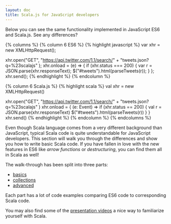 ```yaml
---
layout: doc
title: Scala.js for JavaScript developers
---
```


Below you can see the same functionality implemented in JavaScript ES6 and Scala.js. See any differences?

{% columns %}
{% column 6 ES6 %}
{% highlight javascript %}
var xhr = new XMLHttpRequest();

xhr.open("GET",
  "https://api.twitter.com/1.1/search/" +
  "tweets.json?q=%23scalajs"
);
xhr.onload = (e) => {
  if (xhr.status === 200) {
    var r = JSON.parse(xhr.responseText);
    $("#tweets").html(parseTweets(r));
  }
};
xhr.send();
{% endhighlight %}
{% endcolumn %}

{% column 6 Scala.js %}
{% highlight scala %}
val xhr = new XMLHttpRequest()

xhr.open("GET",
  "https://api.twitter.com/1.1/search/" +
  "tweets.json?q=%23scalajs"
)
xhr.onload = { (e: Event) =>
  if (xhr.status == 200) {
    val r = JSON.parse(xhr.responseText)
    $("#tweets").html(parseTweets(r))
  }
}
xhr.send()
{% endhighlight %}
{% endcolumn %}
{% endcolumns %}

Even though Scala language comes from a very different background than JavaScript, typical Scala code is quite understandable
for JavaScript developers. This section will walk you through the differences and show you how to write basic Scala code. If you
have fallen in love with the new features in ES6 like _arrow functions_ or _destructuring_, you can find them all in Scala as well!

The walk-through has been split into three parts:

- [basics](es6-to-scala-part1.html)
- [collections](es6-to-scala-part2.html)
- [advanced](es6-to-scala-part3.html)

Each part has a lot of code examples comparing ES6 code to corresponding Scala code.

You may also find some of the [presentation videos](../../community/presentations.html) a nice way to familiarize yourself with Scala.
